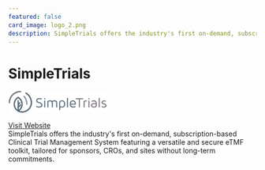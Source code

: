 ```yaml
---
featured: false
card_image: logo_2.png
description: SimpleTrials offers the industry's first on-demand, subscription-based Clinical Trial Management System featuring a versatile and secure eTMF toolkit, tailored for sponsors, CROs, and sites without long-term commitments.
---
```


# SimpleTrials
<img src="logo_2.png" alt="Logo" style="max-width: 200px; height: auto;">

<a href="https://www.simpletrials.com/">Visit Website</a>  
SimpleTrials offers the industry's first on-demand, subscription-based Clinical Trial Management System featuring a versatile and secure eTMF toolkit, tailored for sponsors, CROs, and sites without long-term commitments.
